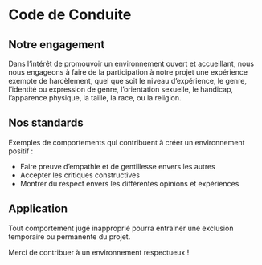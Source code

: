 # Code de Conduite

## Notre engagement

Dans l’intérêt de promouvoir un environnement ouvert et accueillant, nous nous engageons à faire de la participation à notre projet une expérience exempte de harcèlement, quel que soit le niveau d’expérience, le genre, l’identité ou expression de genre, l’orientation sexuelle, le handicap, l’apparence physique, la taille, la race, ou la religion.

## Nos standards

Exemples de comportements qui contribuent à créer un environnement positif :
- Faire preuve d’empathie et de gentillesse envers les autres
- Accepter les critiques constructives
- Montrer du respect envers les différentes opinions et expériences

## Application

Tout comportement jugé inapproprié pourra entraîner une exclusion temporaire ou permanente du projet.

Merci de contribuer à un environnement respectueux !
